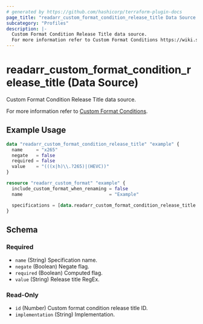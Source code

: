 ```yaml
---
# generated by https://github.com/hashicorp/terraform-plugin-docs
page_title: "readarr_custom_format_condition_release_title Data Source - terraform-provider-readarr"
subcategory: "Profiles"
description: |-
  Custom Format Condition Release Title data source.
  For more information refer to Custom Format Conditions https://wiki.servarr.com/readarr/settings#conditions.
---
```


# readarr_custom_format_condition_release_title (Data Source)

<!-- subcategory:Profiles --> Custom Format Condition Release Title data source.
For more information refer to [Custom Format Conditions](https://wiki.servarr.com/readarr/settings#conditions).

## Example Usage

```terraform
data "readarr_custom_format_condition_release_title" "example" {
  name     = "x265"
  negate   = false
  required = false
  value    = "(((x|h)\\.?265)|(HEVC))"
}

resource "readarr_custom_format" "example" {
  include_custom_format_when_renaming = false
  name                                = "Example"

  specifications = [data.readarr_custom_format_condition_release_title.example]
}
```

<!-- schema generated by tfplugindocs -->
## Schema

### Required

- `name` (String) Specification name.
- `negate` (Boolean) Negate flag.
- `required` (Boolean) Computed flag.
- `value` (String) Release title RegEx.

### Read-Only

- `id` (Number) Custom format condition release title ID.
- `implementation` (String) Implementation.


